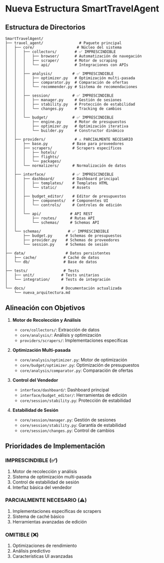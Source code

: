 # Nueva Estructura SmartTravelAgent

## Estructura de Directorios

```
SmartTravelAgent/
├── travel_agent/                # Paquete principal
│   ├── core/                   # Núcleo del sistema
│   │   ├── collectors/        # ✅ IMPRESCINDIBLE
│   │   │   ├── browser/       # Automatización de navegación
│   │   │   ├── scraper/       # Motor de scraping
│   │   │   └── api/           # Integraciones con APIs
│   │   │
│   │   ├── analysis/         # ✅ IMPRESCINDIBLE
│   │   │   ├── optimizer.py   # Optimización multi-pasada
│   │   │   ├── comparator.py  # Comparación de ofertas
│   │   │   └── recommender.py # Sistema de recomendaciones
│   │   │
│   │   ├── session/          # ✅ IMPRESCINDIBLE
│   │   │   ├── manager.py     # Gestión de sesiones
│   │   │   ├── stability.py   # Protección de estabilidad
│   │   │   └── changes.py     # Tracking de cambios
│   │   │
│   │   └── budget/           # ✅ IMPRESCINDIBLE
│   │       ├── engine.py      # Motor de presupuestos
│   │       ├── optimizer.py   # Optimización iterativa
│   │       └── builder.py     # Constructor dinámico
│   │
│   ├── providers/             # ⚠️ PARCIALMENTE NECESARIO
│   │   ├── base.py           # Base para proveedores
│   │   ├── scrapers/         # Scrapers específicos
│   │   │   ├── hotels/
│   │   │   ├── flights/
│   │   │   └── packages/
│   │   └── normalizers/      # Normalización de datos
│   │
│   ├── interface/            # ✅ IMPRESCINDIBLE
│   │   ├── dashboard/        # Dashboard principal
│   │   │   ├── templates/    # Templates HTML
│   │   │   └── static/       # Assets
│   │   │
│   │   ├── budget_editor/    # Editor de presupuestos
│   │   │   ├── components/   # Componentes UI
│   │   │   └── controls/     # Controles de edición
│   │   │
│   │   └── api/             # API REST
│   │       ├── routes/      # Rutas API
│   │       └── schemas/     # Schemas API
│   │
│   └── schemas/            # ✅ IMPRESCINDIBLE
│       ├── budget.py      # Schemas de presupuestos
│       ├── provider.py    # Schemas de proveedores
│       └── session.py     # Schemas de sesión
│
├── data/                  # Datos persistentes
│   ├── cache/            # Caché de datos
│   └── db/               # Base de datos
│
├── tests/                # Tests
│   ├── unit/            # Tests unitarios
│   └── integration/     # Tests de integración
│
└── docs/                # Documentación actualizada
    └── nueva_arquitectura.md
```

## Alineación con Objetivos

1. **Motor de Recolección y Análisis**
   - `core/collectors/`: Extracción de datos
   - `core/analysis/`: Análisis y optimización
   - `providers/scrapers/`: Implementaciones específicas

2. **Optimización Multi-pasada**
   - `core/analysis/optimizer.py`: Motor de optimización
   - `core/budget/optimizer.py`: Optimización de presupuestos
   - `core/analysis/comparator.py`: Comparación de ofertas

3. **Control del Vendedor**
   - `interface/dashboard/`: Dashboard principal
   - `interface/budget_editor/`: Herramientas de edición
   - `core/session/stability.py`: Protección de estabilidad

4. **Estabilidad de Sesión**
   - `core/session/manager.py`: Gestión de sesiones
   - `core/session/stability.py`: Garantía de estabilidad
   - `core/session/changes.py`: Control de cambios

## Prioridades de Implementación

### IMPRESCINDIBLE (✅)
1. Motor de recolección y análisis
2. Sistema de optimización multi-pasada
3. Control de estabilidad de sesión
4. Interfaz básica del vendedor

### PARCIALMENTE NECESARIO (⚠️)
1. Implementaciones específicas de scrapers
2. Sistema de caché básico
3. Herramientas avanzadas de edición

### OMITIBLE (❌)
1. Optimizaciones de rendimiento
2. Análisis predictivo
3. Características UI avanzadas
